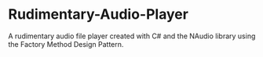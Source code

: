 # Rudimentary-Audio-Player
 A rudimentary audio file player created with C# and the NAudio library using the Factory Method Design Pattern.

